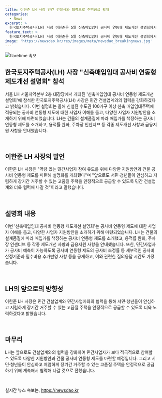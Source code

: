 ```yaml
---
title: 이한준 LH 사장 민간 건설사와 협력으로 주택공급 확대
categories:
  - News
excerpt: >
  한국토지주택공사(LH) 사장 이한준은 5일 신축매입임대 공사비 연동형 제도개선 설명회에서 민간 건설업계와의 협력을 강화하겠다고 밝혔다. 이번 설명회는 올해 신설된 수도권 100가구 이상 신축 매입임대주택에 적용되는 공사비 연동형 제도에 대한 사업자 이해를 돕고, 다양한 사업자 지원방안을 소개하기 위해 마련됐다. LH는 공사비 연동형 제도를 소개하고, 각종 제도개선 사항과 금융지원 사항을 안내했으며, 앞으로도 민간 건설업계와의 협력을 통해 안정적으로 고품질 주택을 공급할 것이라고 전했다.
feature_text: >
  한국토지주택공사(LH) 사장 이한준은 5일 신축매입임대 공사비 연동형 제도개선 설명회에서 민간 건설업계와의 협력을 강화하겠다고 밝혔다. 이번 설명회는 올해 신설된 수도권 100가구 이상 신축 매입임대주택에 적용되는 공사비 연동형 제도에 대한 사업자 이해를 돕고, 다양한 사업자 지원방안을 소개하기 위해 마련됐다. LH는 공사비 연동형 제도를 소개하고, 각종 제도개선 사항과 금융지원 사항을 안내했으며, 앞으로도 민간 건설업계와의 협력을 통해 안정적으로 고품질 주택을 공급할 것이라고 전했다.
image: 'https://newsdao.kr/res/images/meta/newsdao_breakingnews.jpg'
---
```


<p><img src="https://newsdao.kr/res/images/meta/newsdao_breakingnews.jpg" alt="flaretime 속보" /></p>

<h2 data-ke-size="size26">한국토지주택공사(LH) 사장 "신축매입임대 공사비 연동형 제도개선 설명회" 참석</h2>

<p>서울 LH 서울지역본부 2층 대강당에서 개최된 '신축매입임대 공사비 연동형 제도개선 설명회'에 참석한 한국토지주택공사(LH) 사장은 민간 건설업계와의 협력을 강화하겠다고 밝혔습니다. 이번 설명회는 올해 신설된 수도권 100가구 이상 신축 매입임대주택에 적용되는 공사비 연동형 제도에 대한 사업자 이해를 돕고, 다양한 사업자 지원방안을 소개하기 위해 마련되었습니다. LH는 건물의 설계품질에 따라 매입가를 책정하는 공사비 연동형 제도를 소개하고, 용적률 완화, 주차장 인센티브 등 각종 제도개선 사항과 금융지원 사항을 안내했습니다. </p>

<p data-ke-size="size16">&nbsp;</p>

<h2 data-ke-size="size24">이한준 LH 사장의 발언</h2>

<p>이한준 LH 사장은 "역량 있는 민간사업자 참여 유도를 위해 다양한 지원방안과 건물 공사비 연동형 제도를 마련해 설명회를 개최했다"며 "앞으로도 서민·청년들이 안심하고 저렴하게 장기간 거주할 수 있는 고품질 주택을 안정적으로 공급할 수 있도록 민간 건설업계와 더욱 협력해 나갈 것"이라고 말했습니다.</p>

<p data-ke-size="size16">&nbsp;</p>

<h2 data-ke-size="size24">설명회 내용</h2>

<p>이번 '신축매입임대 공사비 연동형 제도개선 설명회'는 공사비 연동형 제도에 대한 사업자 이해를 돕고, 다양한 사업자 지원방안을 소개하기 위해 마련되었습니다. LH는 건물의 설계품질에 따라 매입가를 책정하는 공사비 연동형 제도를 소개했고, 용적률 완화, 주차장 인센티브 등 각종 제도개선 사항과 금융지원 사항을 안내했습니다. 또한, 민간사업자가 공사비 예측이 가능하도록 공사비 연동형 제도의 공사비 조정률 등 세부적인 공사비 산정기준과 필수비용 추가반영 사항 등을 공개하고, 이와 관련한 질의응답 시간도 가졌습니다.</p>

<p data-ke-size="size16">&nbsp;</p>

<h2 data-ke-size="size24">LH의 앞으로의 방향성</h2>

<p>이한준 LH 사장은 민간 건설업계와 민간사업자와의 협력을 통해 서민·청년들이 안심하고 저렴하게 장기간 거주할 수 있는 고품질 주택을 안정적으로 공급할 수 있도록 더욱 노력하겠다고 밝혔습니다.</p>

<p data-ke-size="size16">&nbsp;</p>

<h2 data-ke-size="size24">마무리</h2>

<p>LH는 앞으로도 건설업계와의 협력을 강화하여 민간사업자가 보다 적극적으로 참여할 수 있도록 다양한 지원방안과 건물 공사비 연동형 제도를 마련할 예정입니다. 그리고 서민·청년들이 안심하고 저렴하게 장기간 거주할 수 있는 고품질 주택을 안정적으로 공급하기 위해 계속해서 협력해 나갈 것으로 전했습니다.</p>

<p data-ke-size="size16">&nbsp;</p>
실시간 뉴스 속보는, <a href="https://newsdao.kr" rel="dofollow">https://newsdao.kr</a>


